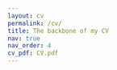 ```yaml
---
layout: cv
permalink: /cv/
title: The backbone of my CV
nav: true
nav_order: 4
cv_pdf: CV.pdf
---
```

